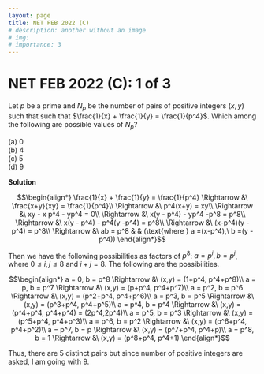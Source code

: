 ```yaml
---
layout: page
title: NET FEB 2022 (C)
# description: another without an image
# img:
# importance: 3
---
```

# **NET FEB 2022 (C): 1 of 3** 

Let $p$ be a prime and $N_p$ be the number of
pairs of positive integers $(x,y)$ such that such that
$\frac{1}{x} + \frac{1}{y} = \frac{1}{p^4}$. Which among the following
are possible values of $N_p$?

(a) $0$<br>
(b) $4$<br>
(c) $5$<br>
(d) $9$<br>

**Solution**

$$\begin{align*}
\frac{1}{x} + \frac{1}{y} = \frac{1}{p^4} \Rightarrow &\ \frac{x+y}{xy} = \frac{1}{p^4}\\
\Rightarrow &\ p^4(x+y) = xy\\
\Rightarrow &\ xy - x p^4 - yp^4  = 0\\
\Rightarrow &\ x(y - p^4) - yp^4 -p^8  = p^8\\
\Rightarrow &\ x(y - p^4) - p^4(y -p^4)  = p^8\\
\Rightarrow &\ (x-p^4)(y - p^4) = p^8\\
\Rightarrow &\ ab = p^8 & & (\text{where } a =(x-p^4),\ b =(y - p^4))
\end{align*}$$

Then we have the following possibilities as factors of
$p^8$: $a = p^i, b = p^j$, where $0 \le i, j \le 8$ and $i+j = 8$. The
following are the possibilities. 

$$\begin{align*}
a = 0, b = p^8 \Rightarrow &\ (x,y) = (1+p^4, p^4+p^8)\\
a = p, b = p^7 \Rightarrow &\ (x,y) = (p+p^4, p^4+p^7)\\
a = p^2, b = p^6 \Rightarrow &\ (x,y) = (p^2+p^4, p^4+p^6)\\
a = p^3, b = p^5 \Rightarrow &\ (x,y) = (p^3+p^4, p^4+p^5)\\
a = p^4, b = p^4 \Rightarrow &\ (x,y) = (p^4+p^4, p^4+p^4) = (2p^4,2p^4)\\
a = p^5, b = p^3 \Rightarrow &\ (x,y) = (p^5+p^4, p^4+p^3)\\
a = p^6, b = p^2 \Rightarrow &\ (x,y) = (p^6+p^4, p^4+p^2)\\
a = p^7, b = p \Rightarrow &\ (x,y) = (p^7+p^4, p^4+p)\\
a = p^8, b = 1 \Rightarrow &\ (x,y) = (p^8+p^4, p^4+1)
\end{align*}$$

Thus, there are $5$ distinct pairs but since number of
positive integers are asked, I am going with $9$.



